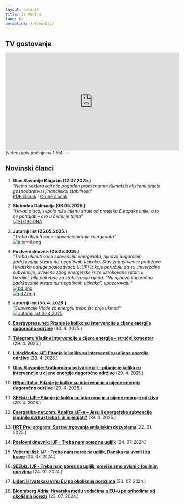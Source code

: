 ```yaml
---
layout: default
title: Iz medija 
lang: hr
permalink: /hr/mediji/
---
```


## TV gostovanje

<iframe width="560" height="315" src="https://www.youtube.com/embed/ggG3J4X-0uA" title="YouTube video player" frameborder="0" allowfullscreen></iframe>
(videozapis počinje na 1:55)
--- 
  
## Novinski članci

1. **Glas Slavonije Magazin (12.07.2025.)**  
   _"Nema sektora koji nije pogođen promjenama: Klimatski ekstremi prijete gospodarstvu i financijskoj stabilnosti"_  
   [PDF članak](/assets/magazin.pdf) | [Online članak](https://www.glas-slavonije.hr/magazin/2025/07/18/leonarda-srdelic-nema-sektora-koji-nije-pogoden-klimatskim-promjenama-705757/)



1. **Slobodna Dalmacija (06.05.2025.)**  
   _"Hrvati plaćaju upola nižu cijenu struje od prosjeka Europske unije, a to će potrajati – evo u čemu je tajna"_  
   [![SLOBODNA](/assets/media/SLOBODNA.png)](https://slobodnadalmacija.hr/vijesti/hrvatska/hrvati-placaju-upola-nizu-cijenu-struje-od-prosjeka-europske-unije-a-to-ce-potrajati-evo-u-cemu-je-tajna-1473702)

2. **Jutarnji list (05.05.2025.)**  
   _"Treba ukinuti opće subvencioniranje energenata"_  
   [![jutarnji.png](/assets/media/jutarnji.png)](https://novac.jutarnji.hr/novac/aktualno/hrvati-placaju-upola-nizu-cijenu-struje-od-prosjeka-europske-unije-evo-u-cemu-je-tajna-15580572)

3. **Poslovni dnevnik (05.05.2025.)**  
   _"Treba ukinuti opću subvenciju energenata, njihovo dugoročno zadržavanje stvara niz negativnih učinaka. Stav znanstvenice podržava Hrvatska udruga poslodavaca (HUP) iz koje poručuju da su univerzalne subvencije, uvedene zbog energetske krize uzrokovane ratom u Ukrajini, bile potrebne za stabilizaciju cijena. “No njihovo dugoročno zadržavanje stvara niz negativnih učinaka”, upozoravaju."_  
   [![pd.png](/assets/media/pd.png)](https://www.poslovni.hr/trzista/treba-ukinuti-opcu-subvenciju-energenata-4481932)  
   [![pd2.png](/assets/media/pd2.png)](https://www.poslovni.hr/trzista/treba-ukinuti-opcu-subvenciju-energenata-4481932)

4. **Jutarnji list (30. 4. 2025.)**  
   _"Subvencije Vlade za energiju treba što prije ukinuti"_  
   [![Jutarnji list 30.4.2025](/assets/media/Jutarnji%20list%2030-4-2025_page-5.jpg)](https://novac.jutarnji.hr/novac/aktualno/vlada-sto-prije-mora-ukinuti-subvencije-za-energiju-samo-jedan-tip-kucanstava-od-toga-ima-koristi-15579050)

5. [**Energypress.net: Pitanje je koliko su intervencije u cijene energije dugoročno održive**](https://www.energypress.net/pitanje-je-koliko-su-intervencije-u-cijene-energije-dugorocno-odrzive/) (30. 4. 2025.)

6. [**Telegram: Vladine intervencije u cijene energije – stručni komentar**](https://www.telegram.hr/politika-kriminal/vladine-intervencije-u-cijene-energije-dale-su-svoje-ekspertica-dugorocno-su-neodrzive-a-i-stete-planetu/) (29. 4. 2025.)

7. [**LiderMedia: IJF: Pitanje je koliko su intervencije u cijene energije održive**](https://lidermedia.hr/biznis-i-politika/ijf-pitanje-je-koliko-su-intervencije-u-cijene-energije-odrzive-162910/#:~:text=Iako%20su%20takve%20mjere%20kratkoro%C4%8Dno%20stabilizirale%20potro%C5%A1a%C4%8Dke%20cijene,dugoro%C4%8Dne%20fiskalne%20odr%C5%BEivosti%20i%20uskla%C4%91enosti%20sa%20zelenom%20tranzicijom.) (29. 4. 2025.)

8. [**Glas Slavonije: Kratkoročno ostvarile cilj – pitanje je koliko su intervencije u cijene energije dugoročno održive**](https://www.glas-slavonije.hr/novosti/hrvatska/2025/04/29/pitanje-je-koliko-su-intervencije-u-cijene-energije-dugorocno-odrzive-691644/#google_vignette) (29. 4. 2025.)

9. [**HRportfolio: Pitanje je koliko su intervencije u cijene energije dugoročno održive**](https://hrportfolio.hr/vijesti/ekonomija/pitanje-je-koliko-su-intervencije-u-cijene-energije-dugorocno-odrzive-82052) (29. 4. 2025.)

10. [**SEEbiz: IJF – Pitanje je koliko su intervencije u cijene energije održive**](https://www.seebiz.eu/energetika/ijf-pitanje-je-koliko-su-intervencije-u-cijene-energije-odrzive/317906) (29. 4. 2025.)

11. [**Energetika-net.com: Analiza IJF-a – Jesu li energetske subvencije ispunile svrhu i treba li ih mijenjati?**](https://www.energetika-net.com/energetsko-gospodarstvo/analiza-ijf-a-jesu-li-energetske-subvencije-ispunile-svrhu-i-treba-li-ih-mijenjati) (29. 4. 2025.)

12. [**HRT Prvi program: Sustav trgovanja emisijskim dozvolama**](https://radio.hrt.hr/prvi-program/obrazovanje/sustav-trgovanja-emisijskim-dozvolama-11973324) (22. 01. 2025.)

13. [**Poslovni dnevnik: IJF - Treba nam porez na ugljik**](https://www.poslovni.hr/hrvatska/ijf-previse-smo-ovisni-o-fosilnim-gorivima-treba-nam-porez-na-ugljik-4450148) (24. 07. 2024.)

14. [**Večernji list: IJF - Treba nam porez na ugljik, Danska ga uvodi i za krave**](https://www.vecernji.hr/vijesti/institut-za-javne-financije-treba-nam-porez-na-ugljik-danska-ga-uvodi-i-za-krave-1787233) (24. 07. 2024.)

15. [**SEEbiz: IJF - Treba nam porez na ugljik, previše smo ovisni o fosilnim gorivima**](https://www.seebiz.eu/energetika/ijf-treba-nam-porez-na-ugljik-previse-smo-ovisni-o-fosilnim-gorivima/307913) (24. 07. 2024.)

16. [**Lider: Hrvatska u vrhu EU po okolišnim porezima**](https://rebuild.lidermedia.hr/zeleno-i-digitalno/hrvatska-u-vrhu-eu-po-okolisnim-porezima-sto-znaci-da-i-dalje-ovisimo-o-fosilnim-gorivima-158232) (23. 07. 2024.)

17. [**Bloomberg Adria: Hrvatska među vodećima u EU-u po prihodima od okolišnih poreza**](https://hr.bloombergadria.com/politika/opce/63204/hrvatska-medu-vodecima-u-eu-u-po-prihodima-od-okolisnih-poreza/news) (23. 07. 2024.)
